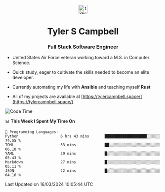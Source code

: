 <p align="center">
<a href="https://www.linkedin.com/in/t36campbell" target="blank"><img align="center" src="https://ik.imagekit.io/t36campbell/Portfolio/linkedin.png.original_m8bbGgPh6.png" alt="t36campbell" height="30" width="30" /></a>
</p>
<h1 align="center">Tyler S Campbell</h1>
<h3 align="center">Full Stack Software Engineer</h3>

* United States Air Force veteran working toward a M.S. in Computer Science.

* Quick study, eager to cultivate the skills needed to become an elite developer.

* Currently automating my life with **Ansible** and teaching myself **Rust**

* All of my projects are available at [https://tylercampbell.space/](https://tylercampbell.space/)

<!--START_SECTION:waka-->
![Code Time](http://img.shields.io/badge/Code%20Time-3%2C270%20hrs%2057%20mins-blue)

📊 **This Week I Spent My Time On** 

```text
💬 Programming Languages: 
Python                   6 hrs 43 mins       ███████████████████░░░░░░   74.55 % 
TOML                     33 mins             ██░░░░░░░░░░░░░░░░░░░░░░░   06.10 % 
YAML                     29 mins             █░░░░░░░░░░░░░░░░░░░░░░░░   05.43 % 
Markdown                 27 mins             █░░░░░░░░░░░░░░░░░░░░░░░░   05.11 % 
JSON                     22 mins             █░░░░░░░░░░░░░░░░░░░░░░░░   04.16 % 
```


 Last Updated on 16/03/2024 10:05:44 UTC
<!--END_SECTION:waka-->
